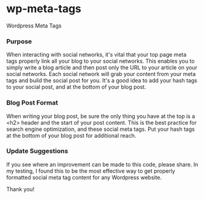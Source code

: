 # wp-meta-tags
Wordpress Meta Tags

### Purpose
When interacting with social networks, it's vital that your top page meta tags properly link all your blog to your social networks. This enables you to simply write a blog article and then post only the URL to your article on your social networks. Each social network will grab your content from your meta tags and build the social post for you. It's a good idea to add your hash tags to your social post, and at the bottom of your blog post.

### Blog Post Format
When writing your blog post, be sure the only thing you have at the top is a \<h2\> header and the start of your post content. This is the best practice for search engine optimization, and these social meta tags. Put your hash tags at the bottom of your blog post for additional reach.

### Update Suggestions
If you see where an improvement can be made to this code, please share. In my testing, I found this to be the most effective way to get properly formatted social meta tag content for any Wordpress website.

Thank you!
